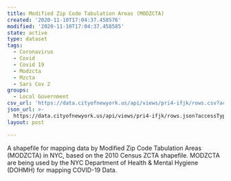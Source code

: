 ```yaml
---
title: Modified Zip Code Tabulation Areas (MODZCTA)
created: '2020-11-10T17:04:37.458576'
modified: '2020-11-10T17:04:37.458585'
state: active
type: dataset
tags:
  - Coronavirus
  - Covid
  - Covid 19
  - Modzcta
  - Mzcta
  - Sars Cov 2
groups:
  - Local Government
csv_url: 'https://data.cityofnewyork.us/api/views/pri4-ifjk/rows.csv?accessType=DOWNLOAD'
json_url: >-
  https://data.cityofnewyork.us/api/views/pri4-ifjk/rows.json?accessType=DOWNLOAD
layout: post

---
```

A shapefile for mapping data by Modified Zip Code Tabulation Areas (MODZCTA) in NYC, based on the 2010 Census ZCTA shapefile. MODZCTA are being used by the NYC Department of Health & Mental Hygiene (DOHMH) for mapping COVID-19 Data.
